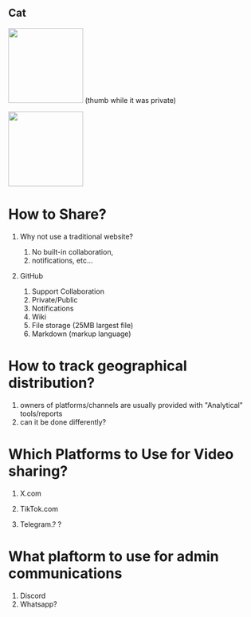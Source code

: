 ## Cat
<img src="https://github.com/Mongoose2k3/Cat/assets/151067484/335b2bf5-f497-47af-b233-6f06246d2c35" width="150"/> (thumb while it was private)

<img src="https://github.com/Mongoose2k3/Cat/assets/151067484/7f843406-e49e-4f0f-9ade-bb1cbeec029f" width="150"/>
<meta property="og:image" content="https://github.com/Mongoose2k3/Cat/assets/151067484/7f843406-e49e-4f0f-9ade-bb1cbeec029f">

# How to Share?
1. Why not use a traditional website?
    1. No built-in collaboration,
    2. notifications, etc...
  
2. GitHub
    1. Support Collaboration
    4. Private/Public
    5. Notifications
    6. Wiki
    7. File storage (25MB largest file)
    8. Markdown (markup language)

# How to track geographical distribution?
1. owners of platforms/channels are usually provided with "Analytical" tools/reports
2. can it be done differently?

# Which Platforms to Use for Video sharing?

1. X.com
2. TikTok.com

3. Telegram.? ?

# What plaftorm to use for admin communications
1. Discord
2. Whatsapp?


   
